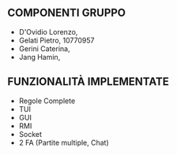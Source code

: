 ## COMPONENTI GRUPPO

+ D'Ovidio Lorenzo, 
+ Gelati Pietro, 10770957
+ Gerini Caterina,
+ Jang Hamin,

## FUNZIONALITÀ IMPLEMENTATE

+ Regole Complete
+ TUI 
+ GUI
+ RMI
+ Socket
+ 2 FA (Partite multiple, Chat)



